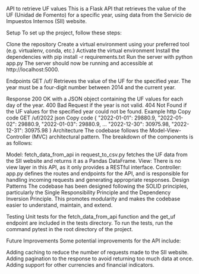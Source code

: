 API to retrieve UF values
This is a Flask API that retrieves the value of the UF (Unidad de Fomento) for a specific year, using data from the Servicio de Impuestos Internos (SII) website.

Setup
To set up the project, follow these steps:

Clone the repository
Create a virtual environment using your preferred tool (e.g. virtualenv, conda, etc.)
Activate the virtual environment
Install the dependencies with pip install -r requirements.txt
Run the server with python app.py
The server should now be running and accessible at http://localhost:5000.

Endpoints
GET /uf/<year>
Retrieves the value of the UF for the specified year. The year must be a four-digit number between 2014 and the current year.

Response
200 OK with a JSON object containing the UF values for each day of the year.
400 Bad Request if the year is not valid.
404 Not Found if the UF values for the specified year could not be found.
Example
http
Copy code
GET /uf/2022
json
Copy code
{
    "2022-01-01": 29880.9,
    "2022-01-02": 29880.9,
    "2022-01-03": 29880.9,
    ...
    "2022-12-30": 30975.98,
    "2022-12-31": 30975.98
}
Architecture
The codebase follows the Model-View-Controller (MVC) architectural pattern. The breakdown of the components is as follows:

Model: fetch_data_from_api in request_to_csv.py fetches the UF data from the SII website and returns it as a Pandas DataFrame.
View: There is no view layer in this API, as it only provides a RESTful interface.
Controller: app.py defines the routes and endpoints for the API, and is responsible for handling incoming requests and generating appropriate responses.
Design Patterns
The codebase has been designed following the SOLID principles, particularly the Single Responsibility Principle and the Dependency Inversion Principle. This promotes modularity and makes the codebase easier to understand, maintain, and extend.

Testing
Unit tests for the fetch_data_from_api function and the get_uf endpoint are included in the tests directory. To run the tests, run the command pytest in the root directory of the project.

Future Improvements
Some potential improvements for the API include:

Adding caching to reduce the number of requests made to the SII website.
Adding pagination to the response to avoid returning too much data at once.
Adding support for other currencies and financial indicators.
